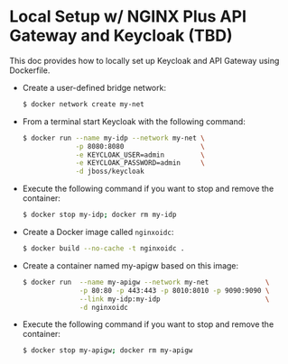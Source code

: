 # Local Setup w/ NGINX Plus API Gateway and Keycloak (TBD)
This doc provides how to locally set up Keycloak and API Gateway using Dockerfile.

- Create a user-defined bridge network:
  ```bash
  $ docker network create my-net
  ```

- From a terminal start Keycloak with the following command:
  ```bash
  $ docker run --name my-idp --network my-net \
               -p 8080:8080                   \
               -e KEYCLOAK_USER=admin         \
               -e KEYCLOAK_PASSWORD=admin     \
               -d jboss/keycloak
  ```

- Execute the following command if you want to stop and remove the container:
  ```bash
  $ docker stop my-idp; docker rm my-idp
  ```

- Create a Docker image called `nginxoidc`:
  ```bash
  $ docker build --no-cache -t nginxoidc .
  ```

- Create a container named my-apigw based on this image:
  ```bash
  $ docker run  --name my-apigw --network my-net              \
                -p 80:80 -p 443:443 -p 8010:8010 -p 9090:9090 \
                --link my-idp:my-idp                          \
                -d nginxoidc
  ```

- Execute the following command if you want to stop and remove the container:
  ```bash
  $ docker stop my-apigw; docker rm my-apigw
  ```
